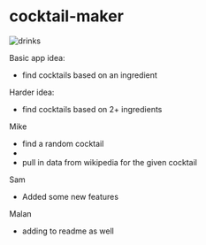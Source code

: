 # cocktail-maker

![drinks](https://media.giphy.com/media/RM04MycST0HzoWfzfX/giphy.gif?cid=ecf05e47nui9laj8gptbs5jemuzhfx7vfmagnp3w0yosewwh&rid=giphy.gif&ct=g)

Basic app idea:

- find cocktails based on an ingredient

Harder idea:

- find cocktails based on 2+ ingredients

Mike

- find a random cocktail
-
- pull in data from wikipedia for the given cocktail

Sam

- Added some new features

Malan

- adding to readme as well
